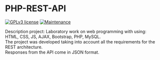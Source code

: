 # PHP-REST-API

 [![GPLv3 license](https://img.shields.io/badge/License-GPLv3-blue.svg)](http://perso.crans.org/besson/LICENSE.html)
 [![Maintenance](https://img.shields.io/badge/Maintained%3F-no-red.svg)](https://GitHub.com/Naereen/StrapDown.js/graphs/commit-activity)
 
Description project: Laboratory work on web programming with using: HTML, CSS, JS, AJAX, Bootstrap, PHP, MySQL.  
The project was developed taking into account all the requirements for the REST architecture.  
Responses from the API come in JSON format.
